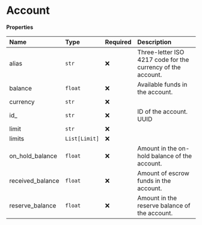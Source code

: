 # Account

**Properties**

| Name             | Type          | Required | Description                                                 |
| :--------------- | :------------ | :------- | :---------------------------------------------------------- |
| alias            | `str`         | ❌       | Three-letter ISO 4217 code for the currency of the account. |
| balance          | `float`       | ❌       | Available funds in the account.                             |
| currency         | `str`         | ❌       |                                                             |
| id\_             | `str`         | ❌       | ID of the account. UUID                                     |
| limit            | `str`         | ❌       |                                                             |
| limits           | `List[Limit]` | ❌       |                                                             |
| on_hold_balance  | `float`       | ❌       | Amount in the on-hold balance of the account.               |
| received_balance | `float`       | ❌       | Amount of escrow funds in the account.                      |
| reserve_balance  | `float`       | ❌       | Amount in the reserve balance of the account.               |
